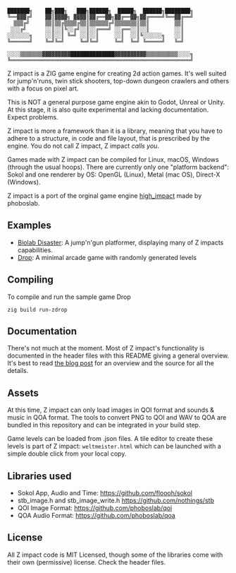 
    ███████╗    ██╗███╗   ███╗██████╗  █████╗  ██████╗████████╗
    ╚══▓▓▓╔╝    ▓▓║▓▓▓▓╗ ▓▓▓▓║▓▓╔══▓▓╗▓▓╔══▓▓╗▓▓╔════╝╚══▓▓╔══╝
      ▒▒▒╔╝     ▒▒║▒▒╔▒▒▒▒╔▒▒║▒▒▒▒▒▒╔╝▒▒▒▒▒▒▒║▒▒║        ▒▒║   
     ░░░╔╝      ░░║░░║╚░░╔╝░░║░░╔═══╝ ░░╔══░░║░░║        ░░║   
    ░░░░░░░╗    ░░║░░║ ╚═╝ ░░║░░║     ░░║  ░░║╚░░░░░░╗   ░░║   
    ╚══════╝    ╚═╝╚═╝     ╚═╝╚═╝     ╚═╝  ╚═╝ ╚═════╝   ╚═╝   

    ░░░░▒▒▒▒▒▒▒▓▓▓▓▓▓▓▓▓██████████████▓▓▓▓▓▓▓▓▓▓▒▒▒▒▒▒▒▒▒▒░░░░╗
    ╚═════════════════════════════════════════════════════════╝
                                                           
Z impact is a ZIG game engine for creating 2d action games. It's well suited
for jump'n'runs, twin stick shooters, top-down dungeon crawlers and others with 
a focus on pixel art.

This is NOT a general purpose game engine akin to Godot, Unreal or Unity. At
this stage, it is also quite experimental and lacking documentation. Expect
problems.

Z impact is more a framework than it is a library, meaning that you have to
adhere to a structure, in code and file layout, that is prescribed by the 
engine. You do not call Z impact, Z impact _calls you_.

Games made with Z impact can be compiled for Linux, macOS, Windows (through 
the usual hoops). There are currently only one "platform 
backend": Sokol and one renderer by OS: OpenGL (Linux), Metal (mac OS), Direct-X (Windows).

Z impact is a port of the orginal game engine [high_impact](https://github.com/phoboslab/high_impact/tree/master) made by phoboslab.

## Examples

- [Biolab Disaster](https://github.com/scemino/z_biolab): A jump'n'gun 
platformer, displaying many of Z impacts capabilities.
- [Drop](https://github.com/scemino/z_impact/tree/main/samples/zdrop): A minimal arcade game with
randomly generated levels


## Compiling

To compile and run the sample game Drop
```shell
zig build run-zdrop
```

## Documentation

There's not much at the moment. Most of Z impact's functionality is 
documented in the header files with this README giving a general overview.
It's best to read [the blog post](https://phoboslab.org/log/2024/08/high_impact)
for an overview and the source for all the details.


## Assets

At this time, Z impact can only load images in QOI format and sounds & music 
in QOA format. The tools to convert PNG to QOI and WAV to QOA are bundled in 
this repository and can be integrated in your build step.

Game levels can be loaded from .json files. A tile editor to create these levels
is part of Z impact: `weltmeister.html` which can be launched with a simple
double click from your local copy.

## Libraries used

- Sokol App, Audio and Time: https://github.com/floooh/sokol
- stb_image.h and stb_image_write.h https://github.com/nothings/stb
- QOI Image Format: https://github.com/phoboslab/qoi
- QOA Audio Format: https://github.com/phoboslab/qoa

## License

All Z impact code is MIT Licensed, though some of the libraries 
come with their own (permissive) license. Check the header files.
